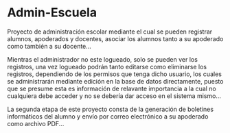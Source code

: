 # Admin-Escuela
Proyecto de administración escolar mediante el cual se pueden registrar alumnos, apoderados y docentes, asociar los alumnos tanto a su apoderado como también a su docente...

Mientras el administrador no este logueado, solo se pueden ver los registros, una vez logueado podrán tanto editarse como eliminarse los registros, dependiendo de los permisos que tenga dicho usuario, los cuales se administrarán mediante edición en la base de datos directamente, puesto que se presume esta es información de relavante importancia a la cual no cualquiera debe acceder y no se debería dar acceso en el sistema mismo...

La segunda etapa de este proyecto consta de la generación de boletines informáticos del alumno y envío por correo electrónico a su apoderado como archivo PDF...
